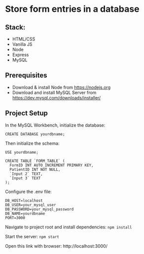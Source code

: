# Store form entries in a database
## Stack:
- HTML/CSS
- Vanilla JS
- Node
- Express
- MySQL
## Prerequisites

- Download & install Node from https://nodejs.org
- Download and install MySQL Server from https://dev.mysql.com/downloads/installer/

## Project Setup
In the MySQL Workbench, initialize the database:
```
CREATE DATABASE yourdbname;  
```  
Then initialize the schema:
```
USE yourdbname;

CREATE TABLE `FORM_TABLE` (
  FormID INT AUTO_INCREMENT PRIMARY KEY,
  PatientID INT NOT NULL,
  `Input 2` TEXT,
  `Input 3` TEXT
);
```
Configure the .env file:
```
DB_HOST=localhost
DB_USER=your_mysql_user
DB_PASSWORD=your_mysql_password
DB_NAME=yourdbname
PORT=3000
```
Navigate to project root and install dependencies:
```npm install```

Start the server:
```npm start```

Open this link with browser:
http://localhost:3000/
